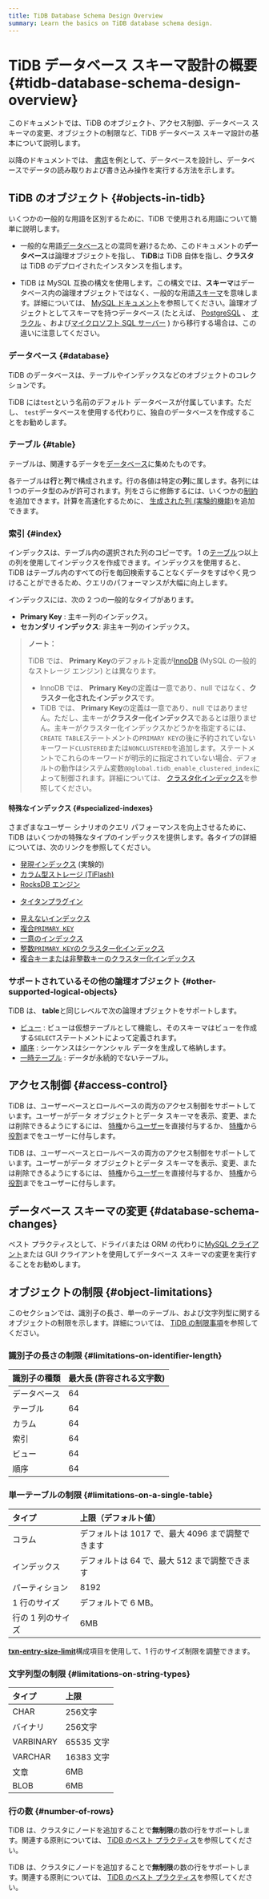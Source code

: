```yaml
---
title: TiDB Database Schema Design Overview
summary: Learn the basics on TiDB database schema design.
---
```


# TiDB データベース スキーマ設計の概要 {#tidb-database-schema-design-overview}

このドキュメントでは、TiDB のオブジェクト、アクセス制御、データベース スキーマの変更、オブジェクトの制限など、TiDB データベース スキーマ設計の基本について説明します。

以降のドキュメントでは、 [書店](/develop/dev-guide-bookshop-schema-design.md)を例として、データベースを設計し、データベースでデータの読み取りおよび書き込み操作を実行する方法を示します。

## TiDB のオブジェクト {#objects-in-tidb}

いくつかの一般的な用語を区別するために、TiDB で使用される用語について簡単に説明します。

-   一般的な用語[データベース](https://en.wikipedia.org/wiki/Database)との混同を避けるため、このドキュメントの**データベース**は論理オブジェクトを指し、 <strong>TiDB</strong>は TiDB 自体を指し、<strong>クラスタ</strong>は TiDB のデプロイされたインスタンスを指します。

-   TiDB は MySQL 互換の構文を使用します。この構文では、**スキーマ**はデータベース内の論理オブジェクトではなく、一般的な用語[スキーマ](https://en.wiktionary.org/wiki/schema)を意味します。詳細については、 [MySQL ドキュメント](https://dev.mysql.com/doc/refman/8.0/en/create-database.html)を参照してください。論理オブジェクトとしてスキーマを持つデータベース (たとえば、 [PostgreSQL](https://www.postgresql.org/docs/current/ddl-schemas.html) 、 [オラクル](https://docs.oracle.com/en/database/oracle/oracle-database/21/tdddg/creating-managing-schema-objects.html) 、および[マイクロソフト SQL サーバー](https://docs.microsoft.com/en-us/sql/relational-databases/security/authentication-access/create-a-database-schema?view=sql-server-ver15) ) から移行する場合は、この違いに注意してください。

### データベース {#database}

TiDB のデータベースは、テーブルやインデックスなどのオブジェクトのコレクションです。

TiDB には`test`という名前のデフォルト データベースが付属しています。ただし、 `test`データベースを使用する代わりに、独自のデータベースを作成することをお勧めします。

### テーブル {#table}

テーブルは、関連するデータを[データベース](#database)に集めたものです。

各テーブルは**行**と<strong>列</strong>で構成されます。行の各値は特定の<strong>列</strong>に属します。各列には 1 つのデータ型のみが許可されます。列をさらに修飾するには、いくつかの[制約](/constraints.md)を追加できます。計算を高速化するために、 [生成された列 (実験的機能)](/generated-columns.md)を追加できます。

### 索引 {#index}

インデックスは、テーブル内の選択された列のコピーです。 1 の[テーブル](#table)つ以上の列を使用してインデックスを作成できます。インデックスを使用すると、TiDB はテーブル内のすべての行を毎回検索することなくデータをすばやく見つけることができるため、クエリのパフォーマンスが大幅に向上します。

インデックスには、次の 2 つの一般的なタイプがあります。

-   **Primary Key** : 主キー列のインデックス。
-   **セカンダリ インデックス**: 非主キー列のインデックス。

> **ノート：**
>
> TiDB では、 **Primary Key**のデフォルト定義が[InnoDB](https://mariadb.com/kb/en/innodb/) (MySQL の一般的なストレージ エンジン) とは異なります。
>
> -   InnoDB では、 **Primary Key**の定義は一意であり、null ではなく、<strong>クラスター化されたインデックス</strong>です。
> -   TiDB では、 **Primary Key**の定義は一意であり、null ではありません。ただし、主キーが<strong>クラスター化インデックス</strong>であるとは限りません。主キーがクラスター化インデックスかどうかを指定するには、 `CREATE TABLE`ステートメントの`PRIMARY KEY`の後に予約されていないキーワード`CLUSTERED`または`NONCLUSTERED`を追加します。ステートメントでこれらのキーワードが明示的に指定されていない場合、デフォルトの動作はシステム変数`@@global.tidb_enable_clustered_index`によって制御されます。詳細については、 [クラスタ化インデックス](/clustered-indexes.md)を参照してください。

#### 特殊なインデックス {#specialized-indexes}

さまざまなユーザー シナリオのクエリ パフォーマンスを向上させるために、TiDB はいくつかの特殊なタイプのインデックスを提供します。各タイプの詳細については、次のリンクを参照してください。

-   [発現インデックス](/sql-statements/sql-statement-create-index.md#expression-index) (実験的)
-   [カラム型ストレージ (TiFlash)](/tiflash/tiflash-overview.md)
-   [RocksDB エンジン](/storage-engine/rocksdb-overview.md)

<CustomContent platform="tidb">

-   [タイタンプラグイン](/storage-engine/titan-overview.md)

</CustomContent>

-   [見えないインデックス](/sql-statements/sql-statement-add-index.md)
-   [複合`PRIMARY KEY`](/constraints.md#primary-key)
-   [一意のインデックス](/constraints.md#unique-key)
-   [整数`PRIMARY KEY`のクラスター化インデックス](/constraints.md)
-   [複合キーまたは非整数キーのクラスター化インデックス](/constraints.md)

### サポートされているその他の論理オブジェクト {#other-supported-logical-objects}

TiDB は、 **table**と同じレベルで次の論理オブジェクトをサポートします。

-   [ビュー](/views.md) : ビューは仮想テーブルとして機能し、そのスキーマはビューを作成する`SELECT`ステートメントによって定義されます。
-   [順序](/sql-statements/sql-statement-create-sequence.md) : シーケンスはシーケンシャル データを生成して格納します。
-   [一時テーブル](/temporary-tables.md) : データが永続的でないテーブル。

## アクセス制御 {#access-control}

<CustomContent platform="tidb">

TiDB は、ユーザーベースとロールベースの両方のアクセス制御をサポートしています。ユーザーがデータ オブジェクトとデータ スキーマを表示、変更、または削除できるようにするには、 [特権](/privilege-management.md)から[ユーザー](/user-account-management.md)を直接付与するか、 [特権](/privilege-management.md)から[役割](/role-based-access-control.md)までをユーザーに付与します。

</CustomContent>

<CustomContent platform="tidb-cloud">

TiDB は、ユーザーベースとロールベースの両方のアクセス制御をサポートしています。ユーザーがデータ オブジェクトとデータ スキーマを表示、変更、または削除できるようにするには、 [特権](https://docs.pingcap.com/tidb/stable/privilege-management)から[ユーザー](https://docs.pingcap.com/tidb/stable/user-account-management)を直接付与するか、 [特権](https://docs.pingcap.com/tidb/stable/privilege-management)から[役割](https://docs.pingcap.com/tidb/stable/role-based-access-control)までをユーザーに付与します。

</CustomContent>

## データベース スキーマの変更 {#database-schema-changes}

ベスト プラクティスとして、ドライバまたは ORM の代わりに[MySQL クライアント](https://dev.mysql.com/doc/refman/8.0/en/mysql.html)または GUI クライアントを使用してデータベース スキーマの変更を実行することをお勧めします。

## オブジェクトの制限 {#object-limitations}

このセクションでは、識別子の長さ、単一のテーブル、および文字列型に関するオブジェクトの制限を示します。詳細については、 [TiDB の制限事項](/tidb-limitations.md)を参照してください。

### 識別子の長さの制限 {#limitations-on-identifier-length}

| 識別子の種類 | 最大長 (許容される文字数) |
| :----- | :------------- |
| データベース | 64             |
| テーブル   | 64             |
| カラム    | 64             |
| 索引     | 64             |
| ビュー    | 64             |
| 順序     | 64             |

### 単一テーブルの制限 {#limitations-on-a-single-table}

| タイプ        | 上限（デフォルト値）                     |
| :--------- | :----------------------------- |
| コラム        | デフォルトは 1017 で、最大 4096 まで調整できます |
| インデックス     | デフォルトは 64 で、最大 512 まで調整できます    |
| パーティション    | 8192                           |
| 1 行のサイズ    | デフォルトで 6 MB。                   |
| 行の 1 列のサイズ | 6MB                            |

<CustomContent platform="tidb">

[**txn-entry-size-limit**](/tidb-configuration-file.md#txn-entry-size-limit-new-in-v50)構成項目を使用して、1 行のサイズ制限を調整できます。

</CustomContent>

### 文字列型の制限 {#limitations-on-string-types}

| タイプ       | 上限       |
| :-------- | :------- |
| CHAR      | 256文字    |
| バイナリ      | 256文字    |
| VARBINARY | 65535 文字 |
| VARCHAR   | 16383 文字 |
| 文章        | 6MB      |
| BLOB      | 6MB      |

### 行の数 {#number-of-rows}

<CustomContent platform="tidb">

TiDB は、クラスタにノードを追加することで**無制限**の数の行をサポートします。関連する原則については、 [TiDB のベスト プラクティス](/best-practices/tidb-best-practices.md)を参照してください。

</CustomContent>

<CustomContent platform="tidb-cloud">

TiDB は、クラスタにノードを追加することで**無制限**の数の行をサポートします。関連する原則については、 [TiDB のベスト プラクティス](https://docs.pingcap.com/tidb/stable/tidb-best-practices)を参照してください。

</CustomContent>
